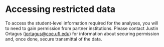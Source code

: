 # Accessing restricted data

To access the student-level information required for the analyses, you will to
need to gain permission from partner institutions. Please contact Justin
Ortagus (jortagus@coe.ufl.edu) for information about securing
permission and, once done, secure transmittal of the data.




